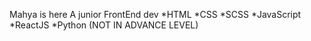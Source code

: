 
Mahya is here
A junior FrontEnd dev 
    *HTML
    *CSS
    *SCSS
    *JavaScript
    *ReactJS
    *Python (NOT IN ADVANCE LEVEL)
